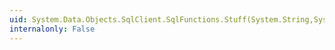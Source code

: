 ```yaml
---
uid: System.Data.Objects.SqlClient.SqlFunctions.Stuff(System.String,System.Nullable{System.Int32},System.Nullable{System.Int32},System.String)
internalonly: False
---
```

